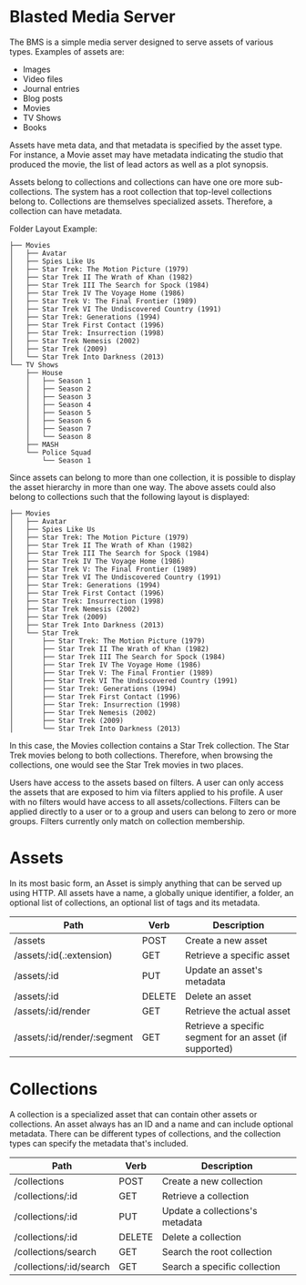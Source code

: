 # Blasted Media Server

The BMS is a simple media server designed to serve assets of various types.
Examples of assets are:
* Images
* Video files
* Journal entries
* Blog posts
* Movies
* TV Shows
* Books

Assets have meta data, and that metadata is specified by the asset type.  For
instance, a Movie asset may have metadata indicating the studio that produced
the movie, the list of lead actors as well as a plot synopsis.

Assets belong to collections and collections can have one ore more
sub-collections.  The system has a root collection that top-level collections
belong to.  Collections are themselves specialized assets.  Therefore, a
collection can have metadata.

Folder Layout Example:
```
├── Movies
│   ├── Avatar
│   ├── Spies Like Us
│   ├── Star Trek: The Motion Picture (1979)
│   ├── Star Trek II The Wrath of Khan (1982)
│   ├── Star Trek III The Search for Spock (1984)
│   ├── Star Trek IV The Voyage Home (1986)
│   ├── Star Trek V: The Final Frontier (1989)
│   ├── Star Trek VI The Undiscovered Country (1991)
│   ├── Star Trek: Generations (1994)
│   ├── Star Trek First Contact (1996)
│   ├── Star Trek: Insurrection (1998)
│   ├── Star Trek Nemesis (2002)
│   ├── Star Trek (2009)
│   └── Star Trek Into Darkness (2013)
└── TV Shows
    ├── House
    │   ├── Season 1
    │   ├── Season 2
    │   ├── Season 3
    │   ├── Season 4
    │   ├── Season 5
    │   ├── Season 6
    │   ├── Season 7
    │   └── Season 8
    ├── MASH
    └── Police Squad
        └── Season 1
```

Since assets can belong to more than one collection, it is possible to display
the asset hierarchy in more than one way.  The above assets could also belong to
collections such that the following layout is displayed:

```
├── Movies
│   ├── Avatar
│   ├── Spies Like Us
│   ├── Star Trek: The Motion Picture (1979)
│   ├── Star Trek II The Wrath of Khan (1982)
│   ├── Star Trek III The Search for Spock (1984)
│   ├── Star Trek IV The Voyage Home (1986)
│   ├── Star Trek V: The Final Frontier (1989)
│   ├── Star Trek VI The Undiscovered Country (1991)
│   ├── Star Trek: Generations (1994)
│   ├── Star Trek First Contact (1996)
│   ├── Star Trek: Insurrection (1998)
│   ├── Star Trek Nemesis (2002)
│   ├── Star Trek (2009)
│   ├── Star Trek Into Darkness (2013)
│   └── Star Trek
│       ├── Star Trek: The Motion Picture (1979)
│       ├── Star Trek II The Wrath of Khan (1982)
│       ├── Star Trek III The Search for Spock (1984)
│       ├── Star Trek IV The Voyage Home (1986)
│       ├── Star Trek V: The Final Frontier (1989)
│       ├── Star Trek VI The Undiscovered Country (1991)
│       ├── Star Trek: Generations (1994)
│       ├── Star Trek First Contact (1996)
│       ├── Star Trek: Insurrection (1998)
│       ├── Star Trek Nemesis (2002)
│       ├── Star Trek (2009)
│       └── Star Trek Into Darkness (2013)
```

In this case, the Movies collection contains a Star Trek collection.  The Star
Trek movies belong to both collections.  Therefore, when browsing the
collections, one would see the Star Trek movies in two places.

Users have access to the assets based on filters.  A user can only access the
assets that are exposed to him via filters applied to his profile.  A user with
no filters would have access to all assets/collections.  Filters can be applied
directly to a user or to a group and users can belong to zero or more groups.
Filters currently only match on collection membership.

# Assets

In its most basic form, an Asset is simply anything that can be served up using
HTTP.  All assets have a name, a globally unique identifier, a folder, an
optional list of collections, an optional list of tags and its metadata.

Path                        |  Verb  | Description
----------------------------|--------|--------------------------------------------------------
/assets                     | POST   | Create a new asset
/assets/:id(.:extension)    | GET    | Retrieve a specific asset
/assets/:id                 | PUT    | Update an asset's metadata
/assets/:id                 | DELETE | Delete an asset
/assets/:id/render          | GET    | Retrieve the actual asset
/assets/:id/render/:segment | GET    | Retrieve a specific segment for an asset (if supported)

# Collections

A collection is a specialized asset that can contain other assets or
collections.  An asset always has an ID and a name and can include optional
metadata.  There can be different types of collections, and the collection types
can specify the metadata that's included.

Path                             |  Verb  | Description
---------------------------------|--------|--------------------------------------------------------
/collections                     | POST   | Create a new collection
/collections/:id                 | GET    | Retrieve a collection
/collections/:id                 | PUT    | Update a collections's metadata
/collections/:id                 | DELETE | Delete a collection
/collections/search              | GET    | Search the root collection
/collections/:id/search          | GET    | Search a specific collection


